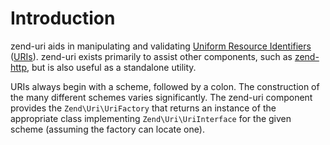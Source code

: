 # Introduction

zend-uri aids in manipulating and validating [Uniform 
Resource Identifiers](http://www.w3.org/Addressing/)
([URIs](http://www.ietf.org/rfc/rfc3986.txt)). zend-uri exists primarily
to assist other components, such as
[zend-http](https://zendframework.github.io/zend-http/), but is also useful as a
standalone utility.

URIs always begin with a scheme, followed by a colon. The construction of the
many different schemes varies significantly. The zend-uri component provides the
`Zend\Uri\UriFactory` that returns an instance of the appropriate class
implementing `Zend\Uri\UriInterface` for the given scheme (assuming the factory
can locate one).
